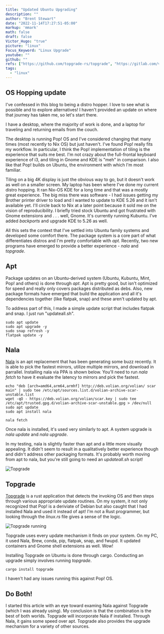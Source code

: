 ```yaml
---
title: "Updated Ubuntu Upgrading"
description: ""
author: "Brent Stewart"
date: "2022-11-14T17:27:51-05:00"
markup: 'mmark'
math: false
draft: false
Victor_Hugo: "true"
picture: "linux"
Focus_Keyword: "Linux Upgrade"
youtube: ""
github: ""
refs: ["https://github.com/topgrade-rs/topgrade", "https://gitlab.com/volian/nala/-/wikis/Installation"]
tags:
  - "linux"
---
```

## OS Hopping update
I've confessed in this blog to being a distro hopper.  I love to see what is possible and to explore alternatives!  I haven't provided an update on where that journey has taken me, so let's start there.

I have a desktop, where the majority of work is done, and a laptop for traveling and returning emails from the couch.  

The desktop is running Pop! OS and I've considered changing that many times (most recently to Nix OS) but just haven't.  I've found Pop! really fits my workflow.  In particular, I think the Pop! implementation of tiling is the experience that suits me best.  I'm not crazy about the full-frontal keyboard experience of i3, and tiling in Gnome and KDE is "meh" in comparison.  I also like that Pop! builds on Ubuntu, the environment with which I'm most familiar.

Tiling on a big 4K display is just the obvious way to go, but it doesn't work as well on a smaller screen.  My laptop has been where I've done my current distro hopping.  It ran Nix-OS KDE for a long time and that was a mostly great experience.  The big miss there was software - I had issues getting my Brother printer driver to load and I wanted to update to KDE 5.26 and it isn't available yet.  I'll circle back to Nix at a later point because it sold me on the vision of reproducibility.  I briefly tried stock Ubuntu and got frustrated with Gnome extensions and . . . well, Gnome.  It's currently running Kubuntu.  I've added _backports_ and upgrade KDE to 5.26 as well.

All this sets the context that I've settled into Ubuntu family systems and developed some comfort there.  The package system is a core part of what differentiates distros and I'm pretty comfortable with _apt_.   Recently, two new programs have emerged to provide a better experience - _nala_ and _topgrade_.

## Apt
Package updates on an Ubuntu-derived system (Ubuntu, Kubuntu, Mint, Pop! and others) is done through _apt_.  Apt is pretty good, but isn't optimized for speed and really only covers packages distributed as debs.  Also, new package formats have emerged that build the application and all it's dependencies together (like flatpak, snap) and these aren't updated by apt.

To address part of this, I made a simple update script that includes flatpak and snap.  I just run "updateall.sh".

    sudo apt update
    sudo apt upgrade -y
    sudo snap refresh -y
    flatpak update -y

## Nala

[Nala](https://gitlab.com/volian/nala/-/wikis/Installation) is an apt replacement that has been generating some buzz recently.  It is able to pick the fastest mirrors, utilize multiple mirrors, and download in parrallel.  Installing nala via PPA is shown below.  You'll need to run _nala fetch_ to have it evaluate the latency to mirrors and pick the fastest.

    echo "deb [arch=amd64,arm64,armhf] http://deb.volian.org/volian/ scar main" | sudo tee /etc/apt/sources.list.d/volian-archive-scar-unstable.list
    wget -qO - https://deb.volian.org/volian/scar.key | sudo tee /etc/apt/trusted.gpg.d/volian-archive-scar-unstable.gpg > /dev/null
    sudo apt update
    sudo apt install nala

    nala fetch

Once nala is installed, it's used very similarly to apt.  A system upgrade is _nala update_ and _nala upgrade_.

In my testing, nala is slightly faster than apt and a little more visually appealing.  It didn't seem to result in a qualitatively better experience though and didn't address other packaging formats.  It's probably worth moving from apt to nala, but you're still going to need an _updateall.sh_ script!

![Topgrade](/topgrade.png#floatsmallright)

## Topgrade

[Topgrade](https://github.com/topgrade-rs/topgrade) is a rust application that detects the invoking OS and then steps through various appropriate update routines.  On my system, it not only recognized that Pop! is a deriviate of Debian but also caught that I had installed Nala and used it instead of apt!  I'm not a Rust programmer, but looking through the _linux.rs_ file gives a sense of the logic.

![Topgrade running](https://github.com/topgrade-rs/topgrade/raw/master/doc/screenshot.gif)

Topgrade uses every update mechanism it finds on your system.  On my PC, it used Nala, Brew, conda, pip, flatpak, snap, and fwupd.  It updated containers and Gnome shell extensions as well.  Wow!

Installing Topgrade on Ubuntu is done through cargo.  Conducting an upgrade simply involves running _topgrade_.

    cargo install topgrade

I haven't had any issues running this against Pop! OS.

## Do Both!
I started this article with an eye toward examing Nala against Topgrade (which I was already using).  My conclusion is that the combination is the best of both worlds.  Topgrade will incorporate Nala if installed.  Through Nala, it gains some speed over apt.  Topgrade also provides the upgrade mechanism for a variety of other sources.  